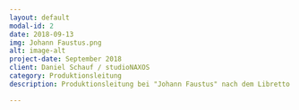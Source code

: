 ```yaml
---
layout: default
modal-id: 2
date: 2018-09-13
img: Johann Faustus.png
alt: image-alt
project-date: September 2018
client: Daniel Schauf / studioNAXOS
category: Produktionsleitung
description: Produktionsleitung bei "Johann Faustus" nach dem Libretto von Hanns Eisler unter der Regie von Daniel Schauf bei <a href="https://studionaxos.de">studioNAXOS</a> im Rahmen der Goethe Festwoche.

---
```

